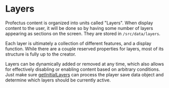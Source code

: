 # Layers

Profectus content is organized into units called "Layers". When display content to the user, it will be done so by having some number of layers appearing as sections on the screen. They are stored in `/src/data/layers`.

Each layer is ultimately a collection of different features, and a display function. While there are a couple reserved properties for layers, most of its structure is fully up to the creator. 

Layers can be dynamically added or removed at any time, which also allows for effectively disabling or enabling content based on arbitrary conditions. Just make sure [getInitialLayers](./project-entry.md#getinitiallayers) can process the player save data object and determine which layers should be currently active.
